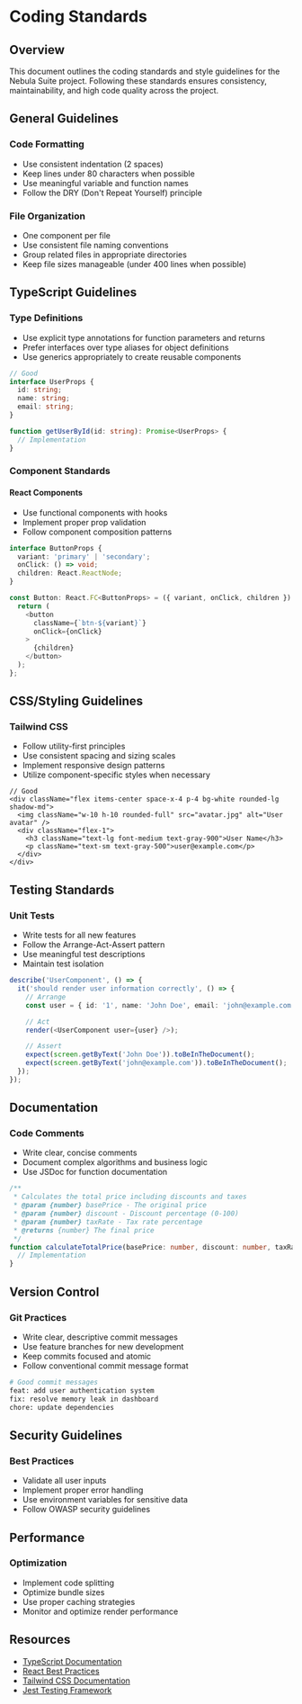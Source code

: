 # Coding Standards

## Overview
This document outlines the coding standards and style guidelines for the Nebula Suite project. Following these standards ensures consistency, maintainability, and high code quality across the project.

## General Guidelines

### Code Formatting
- Use consistent indentation (2 spaces)
- Keep lines under 80 characters when possible
- Use meaningful variable and function names
- Follow the DRY (Don't Repeat Yourself) principle

### File Organization
- One component per file
- Use consistent file naming conventions
- Group related files in appropriate directories
- Keep file sizes manageable (under 400 lines when possible)

## TypeScript Guidelines

### Type Definitions
- Use explicit type annotations for function parameters and returns
- Prefer interfaces over type aliases for object definitions
- Use generics appropriately to create reusable components

```typescript
// Good
interface UserProps {
  id: string;
  name: string;
  email: string;
}

function getUserById(id: string): Promise<UserProps> {
  // Implementation
}
```

### Component Standards

#### React Components
- Use functional components with hooks
- Implement proper prop validation
- Follow component composition patterns

```typescript
interface ButtonProps {
  variant: 'primary' | 'secondary';
  onClick: () => void;
  children: React.ReactNode;
}

const Button: React.FC<ButtonProps> = ({ variant, onClick, children }) => {
  return (
    <button
      className={`btn-${variant}`}
      onClick={onClick}
    >
      {children}
    </button>
  );
};
```

## CSS/Styling Guidelines

### Tailwind CSS
- Follow utility-first principles
- Use consistent spacing and sizing scales
- Implement responsive design patterns
- Utilize component-specific styles when necessary

```tsx
// Good
<div className="flex items-center space-x-4 p-4 bg-white rounded-lg shadow-md">
  <img className="w-10 h-10 rounded-full" src="avatar.jpg" alt="User avatar" />
  <div className="flex-1">
    <h3 className="text-lg font-medium text-gray-900">User Name</h3>
    <p className="text-sm text-gray-500">user@example.com</p>
  </div>
</div>
```

## Testing Standards

### Unit Tests
- Write tests for all new features
- Follow the Arrange-Act-Assert pattern
- Use meaningful test descriptions
- Maintain test isolation

```typescript
describe('UserComponent', () => {
  it('should render user information correctly', () => {
    // Arrange
    const user = { id: '1', name: 'John Doe', email: 'john@example.com' };

    // Act
    render(<UserComponent user={user} />);

    // Assert
    expect(screen.getByText('John Doe')).toBeInTheDocument();
    expect(screen.getByText('john@example.com')).toBeInTheDocument();
  });
});
```

## Documentation

### Code Comments
- Write clear, concise comments
- Document complex algorithms and business logic
- Use JSDoc for function documentation

```typescript
/**
 * Calculates the total price including discounts and taxes
 * @param {number} basePrice - The original price
 * @param {number} discount - Discount percentage (0-100)
 * @param {number} taxRate - Tax rate percentage
 * @returns {number} The final price
 */
function calculateTotalPrice(basePrice: number, discount: number, taxRate: number): number {
  // Implementation
}
```

## Version Control

### Git Practices
- Write clear, descriptive commit messages
- Use feature branches for new development
- Keep commits focused and atomic
- Follow conventional commit message format

```bash
# Good commit messages
feat: add user authentication system
fix: resolve memory leak in dashboard
chore: update dependencies
```

## Security Guidelines

### Best Practices
- Validate all user inputs
- Implement proper error handling
- Use environment variables for sensitive data
- Follow OWASP security guidelines

## Performance

### Optimization
- Implement code splitting
- Optimize bundle sizes
- Use proper caching strategies
- Monitor and optimize render performance

## Resources
- [TypeScript Documentation](https://www.typescriptlang.org/docs/)
- [React Best Practices](https://reactjs.org/docs/hooks-rules.html)
- [Tailwind CSS Documentation](https://tailwindcss.com/docs)
- [Jest Testing Framework](https://jestjs.io/docs/getting-started)